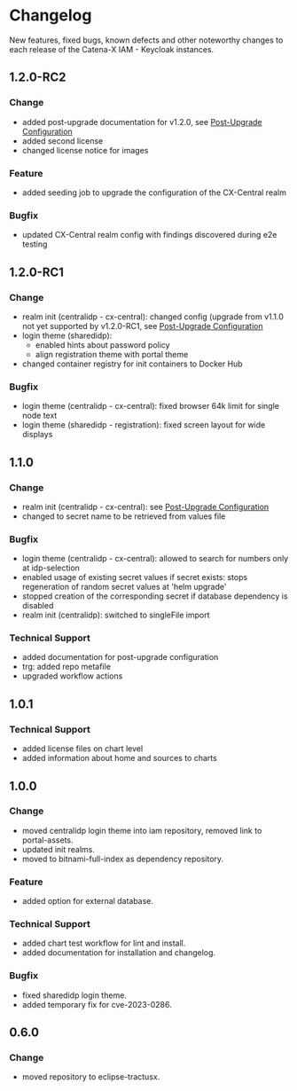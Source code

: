 # Changelog

New features, fixed bugs, known defects and other noteworthy changes to each release of the Catena-X IAM - Keycloak instances.

## 1.2.0-RC2

### Change

* added post-upgrade documentation for v1.2.0, see [Post-Upgrade Configuration](./charts/centralidp/README.md#post-upgrade-configuration)
* added second license
* changed license notice for images

### Feature

* added seeding job to upgrade the configuration of the CX-Central realm

### Bugfix

* updated CX-Central realm config with findings discovered during e2e testing

## 1.2.0-RC1

### Change

* realm init (centralidp - cx-central): changed config (upgrade from v1.1.0 not yet supported by v1.2.0-RC1, see [Post-Upgrade Configuration](./charts/centralidp/README.md#post-upgrade-configuration)
* login theme (sharedidp):
  * enabled hints about password policy
  * align registration theme with portal theme
* changed container registry for init containers to Docker Hub

### Bugfix

* login theme (centralidp - cx-central): fixed browser 64k limit for single node text
* login theme (sharedidp - registration): fixed screen layout for wide displays

## 1.1.0

### Change

* realm init (centralidp - cx-central): see [Post-Upgrade Configuration](./charts/centralidp/README.md#post-upgrade-configuration)
* changed to secret name to be retrieved from values file

### Bugfix

* login theme (centralidp - cx-central): allowed to search for numbers only at idp-selection
* enabled usage of existing secret values if secret exists: stops regeneration of random secret values at 'helm upgrade'
* stopped creation of the corresponding secret if database dependency is disabled
* realm init (centralidp): switched to singleFile import

### Technical Support

* added documentation for post-upgrade configuration
* trg: added repo metafile
* upgraded workflow actions

## 1.0.1

### Technical Support

* added license files on chart level
* added information about home and sources to charts

## 1.0.0

### Change

* moved centralidp login theme into iam repository, removed link to portal-assets.
* updated init realms.
* moved to bitnami-full-index as dependency repository.

### Feature

* added option for external database.

### Technical Support

* added chart test workflow for lint and install.
* added documentation for installation and changelog.

### Bugfix

* fixed sharedidp login theme.
* added temporary fix for cve-2023-0286.

## 0.6.0

### Change

* moved repository to eclipse-tractusx.
